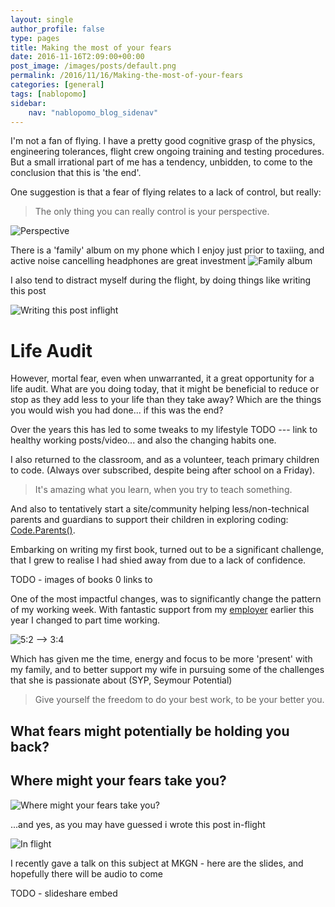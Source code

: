 ```yaml
---
layout: single
author_profile: false
type: pages
title: Making the most of your fears
date: 2016-11-16T2:09:00+00:00
post_image: /images/posts/default.png
permalink: /2016/11/16/Making-the-most-of-your-fears
categories: [general]
tags: [nablopomo]
sidebar:
    nav: "nablopomo_blog_sidenav"
---
```

I'm not a fan of flying. I have a pretty good cognitive grasp of the physics, engineering tolerances, flight crew ongoing training and testing procedures. But a small irrational part of me has a tendency, unbidden, to come to the conclusion that this is 'the end'.

One suggestion is that a fear of flying relates to a lack of control, but really: 

>The only thing you can really control is your perspective. 

![Perspective](/images/posts/NaBloPoMo16-perspective.jpg)

There is a 'family' album on my phone which I enjoy just prior to taxiing, and active noise cancelling headphones are great investment 
![Family album](/images/posts/NaBloPoMo16-family.jpg)

I also tend to distract myself during the flight, by doing things like writing this post

![Writing this post inflight](/images/posts/NaBloPoMo16-inflight.jpg )

# Life Audit
However, mortal fear, even when unwarranted, it a great opportunity for a life audit.
What are you doing today, that it might be beneficial to reduce or stop as they add less to your life than they take away?
Which are the things you would wish you had done... if this was the end?

Over the years this has led to some tweaks to my lifestyle
TODO --- link to healthy working posts/video... and also the changing habits one. 

I also returned to the classroom, and as a volunteer, teach primary children to code. (Always over subscribed, despite being after school on a Friday).
>It's amazing what you learn, when you try to teach something.

And also to tentatively start a site/community helping less/non-technical parents and guardians to support their children in exploring coding: [Code.Parents()](https://codeparents.org).
 
Embarking on writing my first book, turned out to be a significant challenge, that I grew to realise I had shied away from due to a lack of confidence. 

TODO - images of books 0 links to

One of the most impactful changes, was to significantly change the pattern of my working week. With fantastic support from my [employer](http://amplience.com) earlier this year I changed to part time working.

![5:2 --> 3:4](/images/posts/NaBloPoMo16-ratio.jpg)

Which has given me the time, energy and focus to be more 'present' with my family, and to better support my wife in pursuing some of the challenges that she is passionate about (SYP, Seymour Potential)

 > Give yourself the freedom 
to do your best work, 
to be your better you.

## What fears might potentially be holding you back?

## Where might your fears take you?


![Where might your fears take you?](/images/posts/NaBloPoMo16-takeoff.jpg)


...and yes, as you may have guessed i wrote this post in-flight 

![In flight](/images/posts/NaBloPoMo16-in-flight.jpg)

I recently gave a talk on this subject at MKGN - here are the slides, and hopefully there will be audio to come

TODO - slideshare embed
